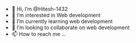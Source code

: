 - 👋 Hi, I’m @Hitesh-1432
- 👀 I’m interested in Web development 
- 🌱 I’m currently learning web development 
- 💞️ I’m looking to collaborate on web development 
- 📫 How to reach me ...

<!---
Hitesh-1432/Hitesh-1432 is a ✨ special ✨ repository because its `README.md` (this file) appears on your GitHub profile.
You can click the Preview link to take a look at your changes.
--->

